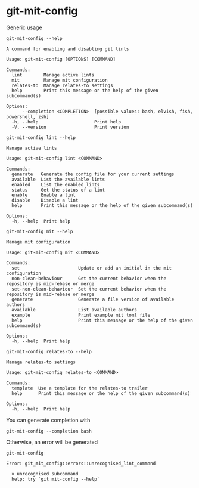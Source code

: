 # git-mit-config

Generic usage

``` shell,script(name="show-main-help",expected_exit_code=0)
git-mit-config --help
```

``` shell,verify(script_name="show-main-help",stream=stdout)
A command for enabling and disabling git lints

Usage: git-mit-config [OPTIONS] [COMMAND]

Commands:
  lint        Manage active lints
  mit         Manage mit configuration
  relates-to  Manage relates-to settings
  help        Print this message or the help of the given subcommand(s)

Options:
      --completion <COMPLETION>  [possible values: bash, elvish, fish, powershell, zsh]
  -h, --help                     Print help
  -V, --version                  Print version
```

``` shell,script(name="show-lint-help",expected_exit_code=0)
git-mit-config lint --help
```

``` shell,verify(script_name="show-lint-help",stream=stdout)
Manage active lints

Usage: git-mit-config lint <COMMAND>

Commands:
  generate   Generate the config file for your current settings
  available  List the available lints
  enabled    List the enabled lints
  status     Get the status of a lint
  enable     Enable a lint
  disable    Disable a lint
  help       Print this message or the help of the given subcommand(s)

Options:
  -h, --help  Print help
```

``` shell,script(name="show-mit-help",expected_exit_code=0)
git-mit-config mit --help
```

``` shell,verify(script_name="show-mit-help",stream=stdout)
Manage mit configuration

Usage: git-mit-config mit <COMMAND>

Commands:
  set                      Update or add an initial in the mit configuration
  non-clean-behaviour      Get the current behavior when the repository is mid-rebase or merge
  set-non-clean-behaviour  Set the current behavior when the repository is mid-rebase or merge
  generate                 Generate a file version of available authors
  available                List available authors
  example                  Print example mit toml file
  help                     Print this message or the help of the given subcommand(s)

Options:
  -h, --help  Print help
```

``` shell,script(name="show-relates-to-help",expected_exit_code=0)
git-mit-config relates-to --help
```

``` shell,verify(script_name="show-relates-to-help",stream=stdout)
Manage relates-to settings

Usage: git-mit-config relates-to <COMMAND>

Commands:
  template  Use a template for the relates-to trailer
  help      Print this message or the help of the given subcommand(s)

Options:
  -h, --help  Print help
```

You can generate completion with

``` shell,script(name="generate-bash-completion",expected_exit_code=0)
git-mit-config --completion bash
```

Otherwise, an error will be generated

``` shell,script(name="missing-subcommand-error",expected_exit_code=1)
git-mit-config
```

``` shell,verify(script_name="missing-subcommand-error",stream=stderr)
Error: git_mit_config::errors::unrecognised_lint_command

  × unrecognised subcommand
  help: try `git mit-config --help`

```
